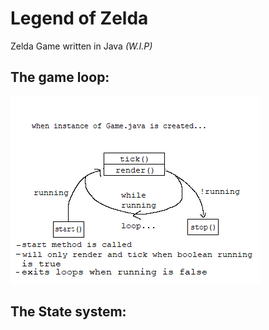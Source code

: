 # Legend of Zelda
Zelda Game written in Java *(W.I.P)*

## The game loop:
![alt text](ex_1.png?raw=true "Title")
## The State system:
